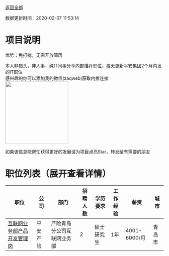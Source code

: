 [返回全部](https://github.com/zaqweb/PA-IT-JOBS/)

数据更新时间：2020-02-07 11:53:14
# 项目说明

优势：免打扰，无需开放简历

本人非猎头，非人事，纯IT同事分享内部推荐职位，每天更新平安集团2个月内发的IT职位  
感兴趣的你可以添加我的微信(zaqweb)获取内推连接  
<img src="https://github.com/zaqweb/PA-IT-JOBS/blob/master/WechatICode.jpeg"  height="200" width="200">

如果该信息能帮忙获得更好的发展请为项目点亮Star，转发给有需要的朋友
# 职位列表（展开查看详情）

|职位|公司|部门|招聘人数|学历要求|工作经验|薪资|城市|
|---|---|---|---|---|---|---|---|
|[互联网业务部产品开发管理岗](../detail/E7E289C9FA7541C8942B3A65F1C8ED93.md)|平安产险|产险青岛分公司互联网业务部|2|硕士研究生|1年|4001-6000/月|青岛市|




